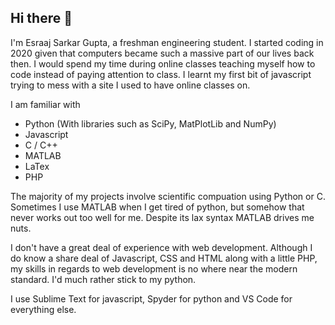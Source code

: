 ## Hi there 👋

I'm Esraaj Sarkar Gupta, a freshman engineering student. I started coding in 2020 given that computers became such a massive part of our lives back then. I would spend my time during online classes teaching myself how to code instead of paying attention to class. I learnt my first bit of javascript trying to mess with a site I used to have online classes on. 

I am familiar with 
- Python (With libraries such as SciPy, MatPlotLib and NumPy)
- Javascript
- C / C++
- MATLAB
- LaTex
- PHP

The majority of my projects involve scientific compuation using Python or C. Sometimes I use MATLAB when I get tired of python, but somehow that never works out too well for me. Despite its lax syntax MATLAB drives me nuts. 

I don't have a great deal of experience with web development. Although I do know a share deal of Javascript, CSS and HTML along with a little PHP, my skills in regards to web development is no where near the modern standard. I'd much rather stick to my python. 

I use Sublime Text for javascript, Spyder for python and VS Code for everything else.


